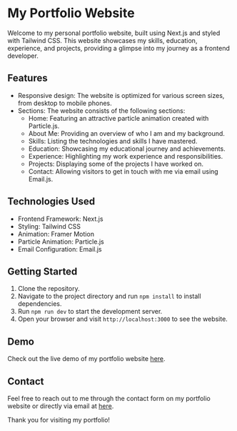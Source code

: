 # My Portfolio Website

Welcome to my personal portfolio website, built using Next.js and styled with Tailwind CSS. This website showcases my skills, education, experience, and projects, providing a glimpse into my journey as a frontend developer.

## Features

- Responsive design: The website is optimized for various screen sizes, from desktop to mobile phones.
- Sections: The website consists of the following sections:
  - Home: Featuring an attractive particle animation created with Particle.js.
  - About Me: Providing an overview of who I am and my background.
  - Skills: Listing the technologies and skills I have mastered.
  - Education: Showcasing my educational journey and achievements.
  - Experience: Highlighting my work experience and responsibilities.
  - Projects: Displaying some of the projects I have worked on.
  - Contact: Allowing visitors to get in touch with me via email using Email.js.

## Technologies Used

- Frontend Framework: Next.js
- Styling: Tailwind CSS
- Animation: Framer Motion
- Particle Animation: Particle.js
- Email Configuration: Email.js

## Getting Started

1. Clone the repository.
2. Navigate to the project directory and run `npm install` to install dependencies.
3. Run `npm run dev` to start the development server.
4. Open your browser and visit `http://localhost:3000` to see the website.

## Demo

Check out the live demo of my portfolio website [here](https://rajkumar-portfolio.vercel.app/).

## Contact

Feel free to reach out to me through the contact form on my portfolio website or directly via email at [here](mailto:raj2002kumar45@gmail.com).

Thank you for visiting my portfolio!

